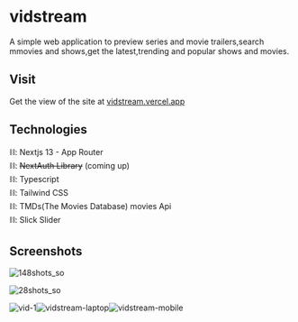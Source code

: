 # vidstream
A simple web application to preview series and movie trailers,search mmovies and shows,get the latest,trending and popular shows and movies.  

## Visit
 Get the view of the site at [vidstream.vercel.app](https://vidstream.vercel.app)
## Technologies
⛓️: Nextjs 13 - App Router  
⛓️: ~~NextAuth Library~~ (coming up)  
⛓️: Typescript    
⛓️: Tailwind CSS   
⛓️: TMDs(The Movies Database) movies Api  
⛓️: Slick Slider  
## Screenshots
![148shots_so](https://github.com/Newton-Nganga/vidstream/assets/93589514/32f16892-6a83-4788-92e1-c023ed36d9ab)

![28shots_so](https://github.com/Newton-Nganga/vidstream/assets/93589514/4a954e7c-8448-4f69-833d-81eed9f9c4b1)


![vid-1](https://github.com/Newton-Nganga/vidstream/assets/93589514/a32dd728-e663-4ea7-9a68-847c74a75793)![vidstream-laptop](https://github.com/Newton-Nganga/vidstream/assets/93589514/09df8199-bfe8-43c6-b611-e28f2977fdbc)![vidstream-mobile](https://github.com/Newton-Nganga/vidstream/assets/93589514/fe18cec8-e912-4df8-a2d2-778372218ae3)
